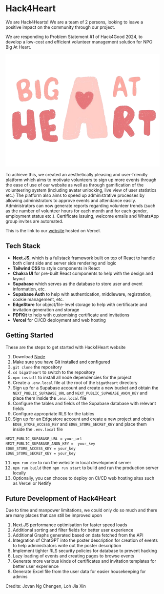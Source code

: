 # Hack4Heart

We are Hack4Hearts! We are a team of 2 persons, looking to leave a positive impact on the community through our project.

We are responding to Problem Statement #1 of Hack4Good 2024, to develop a low-cost and efficient volunteer management solution for NPO Big At Heart.

![Logo](./public/assets/images/logo.png)

To achieve this, we created an aesthetically pleasing and user-friendly platform which aims to motivate volunteers to sign up more events through the ease of use of our website as well as through gamification of the volunteering system (including avatar unlocking, live view of user statistics etc.) The platform also aims to speed up administrative processes by allowing administrators to approve events and attendance easily. Administrators can now generate reports regarding volunteer trends (such as the number of volunteer hours for each month and for each gender, employment status etc.). Certificate issuing, welcome emails and WhatsApp group invites are automated.

This is the link to our [website](https://bigatheart.vercel.app/) hosted on Vercel.

## Tech Stack

- **Next.JS**, which is a fullstack framework built on top of React to handle both client side and server side rendering and logic
- **Tailwind CSS** to style components in React
- **Chakra UI** for pre-built React components to help with the design and layout
- **Supabase** which serves as the database to store user and event information, etc.
- **Supabase Auth** to help with authentication, middleware, registration, cookie management, etc.
- **EdgeStore** for object/file-level storage to help with certificarte and invitation generation and storage
- **PDFKit** to help with customising certificate and invitations
- **Vercel** for CI/CD deployment and web hosting

## Getting Started

These are the steps to get started with Hack4Heart website

1. Download [Node](https://nodejs.org/en/download)
2. Make sure you have Git installed and configured
3. `git clone` the repository
4. `cd bigatheart` to switch to the repository
5. `npm install` to install all node dependencies for the project
6. Create a `.env.local` file at the root of the `bigatheart` directory
7. Sign up for a Supabase account and create a new bucket and obtain the `NEXT_PUBLIC_SUPABASE_URL` and `NEXT_PUBLIC_SUPABASE_ANON_KEY` and place them inside the `.env.local` file
8. Configure the tables and fields of the Supabase database with relevant fields
9. Configure appropriate RLS for the tables
10. Sign up for an Edgestore account and create a new project and obtain `EDGE_STORE_ACCESS_KEY` and `EDGE_STORE_SECRET_KEY` and place them inside the `.env.local` file

```
NEXT_PUBLIC_SUPABASE_URL = your_url
NEXT_PUBLIC_SUPABASE_ANON_KEY =  your_key
EDGE_STORE_ACCESS_KEY = your_key
EDGE_STORE_SECRET_KEY = your_key
```

11. `npm run dev` to run the website in local development server
12. `npm run build` then `npm run start` to build and run the production server locally
13. Optionally, you can choose to deploy on CI/CD web hosting sites such as Vercel or Netlify

## Future Development of Hack4Heart

Due to time and manpower limitations, we could only do so much and there are many places that can still be improved upon

1. Next.JS performance optimisation for faster speed loads
2. Additional sorting and filter fields for better user experience
3. Additional Graphs generated based on data fetched from the API
4. Integration of ChatGPT into the poster description for creation of events to help administrators write out the poster description
5. Implement tighter RLS security policies for database to prevent hacking
6. Lazy loading of events and creating pages to browse events
7. Generate more various kinds of certificates and invitation templates for better user experience
8. Generate Excel file from the user data for easier housekeeping for admins

Credits: Jovan Ng Chengen, Loh Jia Xin
